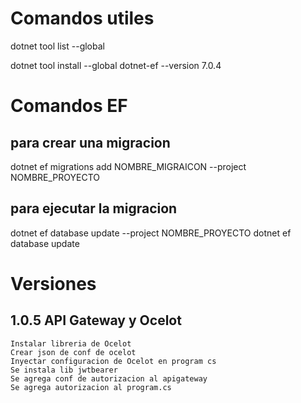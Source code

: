 # Comandos utiles

dotnet tool list --global

dotnet tool install --global dotnet-ef --version 7.0.4

# Comandos EF

## para crear una migracion

dotnet ef migrations add NOMBRE_MIGRAICON --project NOMBRE_PROYECTO

## para ejecutar la migracion

dotnet ef database update --project NOMBRE_PROYECTO
dotnet ef database update

# Versiones

## 1.0.5 API Gateway y Ocelot

    Instalar libreria de Ocelot
    Crear json de conf de ocelot
    Inyectar configuracion de Ocelot en program cs
    Se instala lib jwtbearer
    Se agrega conf de autorizacion al apigateway
    Se agrega autorizacion al program.cs
